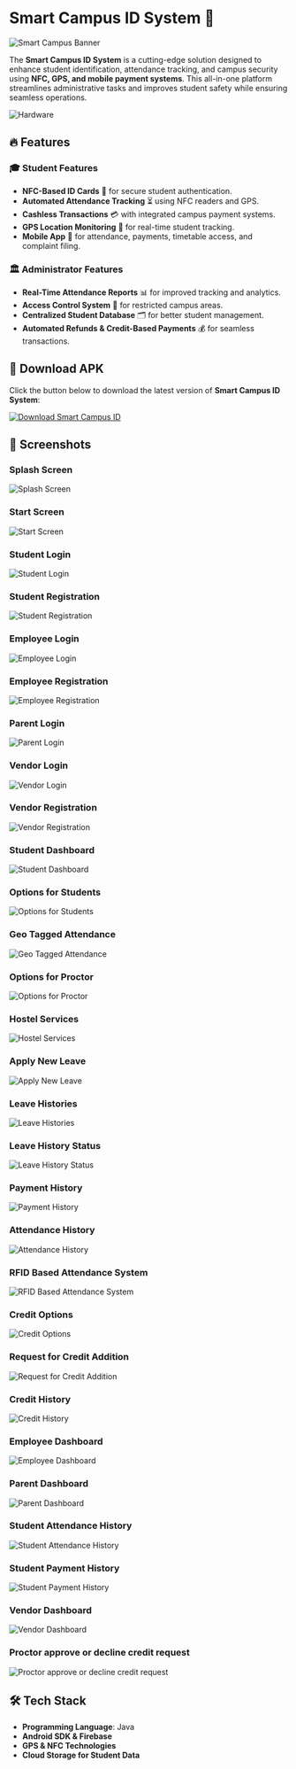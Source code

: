 # Smart Campus ID System 🚀  

![Smart Campus Banner](ScreenShot/CampusIDBanner.png)  

The **Smart Campus ID System** is a cutting-edge solution designed to enhance student identification, attendance tracking, and campus security using **NFC, GPS, and mobile payment systems**. This all-in-one platform streamlines administrative tasks and improves student safety while ensuring seamless operations.  

![Hardware](ScreenShot/Hardware.png)  

## 🔥 Features  

### 🎓 Student Features  
- **NFC-Based ID Cards** 📲 for secure student authentication.  
- **Automated Attendance Tracking** ⏳ using NFC readers and GPS.  
- **Cashless Transactions** 💳 with integrated campus payment systems.  
- **GPS Location Monitoring** 📍 for real-time student tracking.  
- **Mobile App** 📱 for attendance, payments, timetable access, and complaint filing.  

### 🏛️ Administrator Features  
- **Real-Time Attendance Reports** 📊 for improved tracking and analytics.  
- **Access Control System** 🚪 for restricted campus areas.  
- **Centralized Student Database** 🗂️ for better student management.  
- **Automated Refunds & Credit-Based Payments** 💰 for seamless transactions.  

## 📲 Download APK  

Click the button below to download the latest version of **Smart Campus ID System**:  

[![Download Smart Campus ID](https://img.shields.io/badge/Download-SmartCampusID-brightgreen?style=for-the-badge&logo=android)](./SmartCampusID.apk)  

## 📸 Screenshots  

### Splash Screen
![Splash Screen](ScreenShot/1.jpg) 

### Start Screen
![Start Screen](ScreenShot/2.jpg) 

### Student Login
![Student Login](ScreenShot/3.jpg) 

### Student Registration
![Student Registration](ScreenShot/4.jpg) 

### Employee Login
![Employee Login](ScreenShot/5.jpg) 

### Employee Registration
![Employee Registration](ScreenShot/6.jpg) 

### Parent Login
![Parent Login](ScreenShot/7.jpg) 

### Vendor Login
![Vendor Login](ScreenShot/8.jpg) 

### Vendor Registration
![Vendor Registration](ScreenShot/9.jpg) 

### Student Dashboard
![Student Dashboard](ScreenShot/10.jpg) 

### Options for Students
![Options for Students](ScreenShot/11.jpg) 

### Geo Tagged Attendance
![Geo Tagged Attendance](ScreenShot/12.jpg) 

### Options for Proctor
![Options for Proctor](ScreenShot/13.jpg) 

### Hostel Services
![Hostel Services](ScreenShot/14.jpg) 

### Apply New Leave
![Apply New Leave](ScreenShot/15.jpg) 

### Leave Histories
![Leave Histories](ScreenShot/16.jpg) 

### Leave History Status
![Leave History Status](ScreenShot/17.jpg) 

### Payment History
![Payment History](ScreenShot/18.jpg) 

### Attendance History
![Attendance History](ScreenShot/19.jpg) 

### RFID Based Attendance System
![RFID Based Attendance System](ScreenShot/20.jpg) 

### Credit Options
![Credit Options](ScreenShot/21.jpg) 

### Request for Credit Addition 
![Request for Credit Addition ](ScreenShot/22.jpg) 

### Credit History
![Credit History](ScreenShot/23.jpg) 

### Employee Dashboard
![Employee Dashboard](ScreenShot/24.jpg) 

### Parent Dashboard
![Parent Dashboard](ScreenShot/25.jpg) 

### Student Attendance History
![Student Attendance History](ScreenShot/26.jpg) 

### Student Payment History
![Student Payment History](ScreenShot/27.jpg) 

### Vendor Dashboard
![Vendor Dashboard](ScreenShot/28.jpg) 

### Proctor approve or decline credit request
![Proctor approve or decline credit request](ScreenShot/29.jpg) 

## 🛠️ Tech Stack  
- **Programming Language**: Java  
- **Android SDK & Firebase**  
- **GPS & NFC Technologies**  
- **Cloud Storage for Student Data**  
